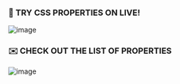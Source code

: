 ### 👻 TRY CSS PROPERTIES ON LIVE!
![image](https://github.com/Adiksuu/css-properties/assets/75419729/b6186f32-b421-4f67-ac30-e733888ac72b)

### ✉️ CHECK OUT THE LIST OF PROPERTIES
![image](https://github.com/Adiksuu/css-properties/assets/75419729/eea01701-3342-4ab4-9cba-855a3e75ac49)
